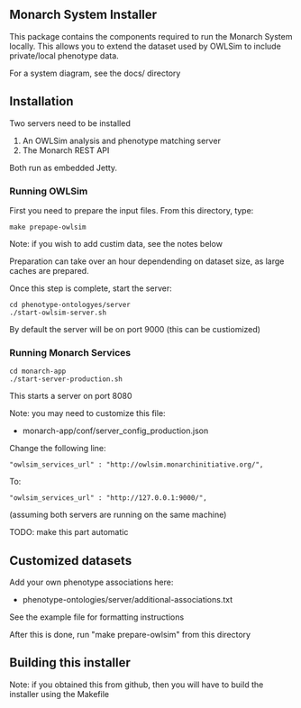 ## Monarch System Installer

This package contains the components required to run the Monarch
System locally. This allows you to extend the dataset used by OWLSim
to include private/local phenotype data.

For a system diagram, see the docs/ directory

## Installation

Two servers need to be installed

1. An OWLSim analysis and phenotype matching server
2. The Monarch REST API

Both run as embedded Jetty.

### Running OWLSim

First you need to prepare the input files. From this directory, type:

    make prepape-owlsim

Note: if you wish to add custim data, see the notes below

Preparation can take over an hour dependending on dataset size, as
large caches are prepared.

Once this step is complete, start the server:

    cd phenotype-ontologyes/server
    ./start-owlsim-server.sh

By default the server will be on port 9000 (this can be custiomized)

### Running Monarch Services

    cd monarch-app
    ./start-server-production.sh

This starts a server on port 8080

Note: you may need to customize this file:

 * monarch-app/conf/server_config_production.json 

Change the following line:

    "owlsim_services_url" : "http://owlsim.monarchinitiative.org/",

To:

    "owlsim_services_url" : "http://127.0.0.1:9000/",

(assuming both servers are running on the same machine)

TODO: make this part automatic

## Customized datasets

Add your own phenotype associations here:

 * phenotype-ontologies/server/additional-associations.txt 

See the example file for formatting instructions

After this is done, run "make prepare-owlsim" from this directory

## Building this installer

Note: if you obtained this from github, then you will have to build
the installer using the Makefile

